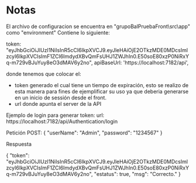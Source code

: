 # Notas
El archivo de configuracion se encuentra en "grupoBalPruebaFront\src\app" como "environment"
Contiene lo siguiente:

token: "eyJhbGciOiJIUzI1NiIsInR5cCI6IkpXVCJ9.eyJleHAiOjE2OTkzMDE0MDcsImlzcyI6IkpXVCIsImF1ZCI6ImdydXBvQmFsUHJ1ZWJhIn0.E50soE80xzP0NiRxYq-m729vBJuYuy8eO3dMAV6y2no",
apiBaseUrl: 'https://localhost:7182/api',

donde tenemos que colocar el:
  * token generado el cual tiene un tiempo de expiración, esto se realizo de esta manera para fines de ejemplificar su uso ya que deberia generarse en un inicio de sessión desde el front.
  * url donde apunta el server de la API

Ejemplo de login para generar token:
url: https://localhost:7182/api/Authentication/login

Petición POST:
{
  "userName": "Admin",
  "password": "1234567"
}

Respuesta

{
    "token": "eyJhbGciOiJIUzI1NiIsInR5cCI6IkpXVCJ9.eyJleHAiOjE2OTkzMDE0MDcsImlzcyI6IkpXVCIsImF1ZCI6ImdydXBvQmFsUHJ1ZWJhIn0.E50soE80xzP0NiRxYq-m729vBJuYuy8eO3dMAV6y2no",
    "estatus": true,
    "msg": "Correcto."
}

